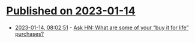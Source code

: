 # [Published on 2023-01-14](index.md)

* [2023-01-14, 08:02:51](https://news.ycombinator.com/item?id=34378254) - [Ask HN: What are some of your “buy it for life” purchases?](https://news.ycombinator.com/item?id=34378254)
